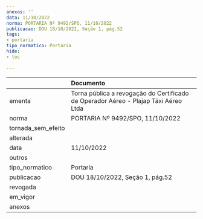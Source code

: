 ```yaml
---
anexos: ''
data: 11/10/2022
norma: PORTARIA Nº 9492/SPO, 11/10/2022
publicacao: DOU 18/10/2022, Seção 1, pág.52
tags:
- portaria
tipo_normatico: Portaria
hide: 
- toc 
 
---
```


|                    | Documento                                                                           |
|:-------------------|:------------------------------------------------------------------------------------|
| ementa             | Torna pública a revogação do Certificado de Operador Aéreo - Plajap Táxi Aéreo Ltda |
| norma              | PORTARIA Nº 9492/SPO, 11/10/2022                                                    |
| tornada_sem_efeito |                                                                                     |
| alterada           |                                                                                     |
| data               | 11/10/2022                                                                          |
| outros             |                                                                                     |
| tipo_normatico     | Portaria                                                                            |
| publicacao         | DOU 18/10/2022, Seção 1, pág.52                                                     |
| revogada           |                                                                                     |
| em_vigor           |                                                                                     |
| anexos             |                                                                                     |